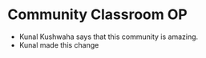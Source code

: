 # Community Classroom  OP

- Kunal Kushwaha says that this community is amazing.
- Kunal made this change
